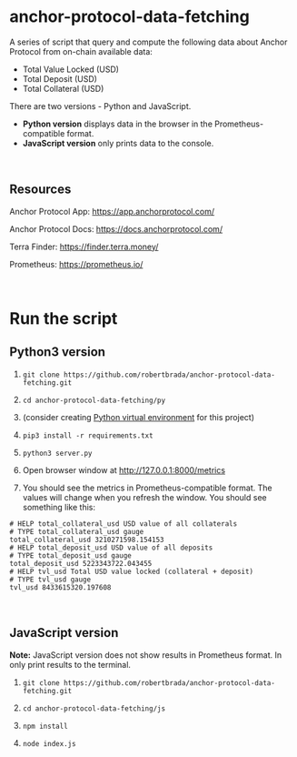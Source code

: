 # anchor-protocol-data-fetching
A series of script that query and compute the following data about Anchor Protocol from on-chain available data:
- Total Value Locked (USD)
- Total Deposit (USD)
- Total Collateral (USD)

There are two versions - Python and JavaScript. 
- **Python version** displays data in the browser in the Prometheus-compatible format.
- **JavaScript version** only prints data to the console.

<br /> 

## Resources

Anchor Protocol App: https://app.anchorprotocol.com/

Anchor Protocol Docs: https://docs.anchorprotocol.com/

Terra Finder: https://finder.terra.money/

Prometheus: https://prometheus.io/

<br /> 

# Run the script

## Python3 version

1. `git clone https://github.com/robertbrada/anchor-protocol-data-fetching.git`

2. `cd anchor-protocol-data-fetching/py`

3. (consider creating [Python virtual environment](https://docs.python.org/3/tutorial/venv.html)  for this project)

4. `pip3 install -r requirements.txt`

5. `python3 server.py`

6. Open browser window at http://127.0.0.1:8000/metrics

7. You should see the metrics in Prometheus-compatible format. The values will change when you refresh the window. You should see something like this:

```
# HELP total_collateral_usd USD value of all collaterals
# TYPE total_collateral_usd gauge
total_collateral_usd 3210271598.154153
# HELP total_deposit_usd USD value of all deposits
# TYPE total_deposit_usd gauge
total_deposit_usd 5223343722.043455
# HELP tvl_usd Total USD value locked (collateral + deposit)
# TYPE tvl_usd gauge
tvl_usd 8433615320.197608
```

<br /> 


## JavaScript version

**Note:** JavaScript version does not show results in Prometheus format. In only print results to the terminal.

1. `git clone https://github.com/robertbrada/anchor-protocol-data-fetching.git`

2. `cd anchor-protocol-data-fetching/js`

3. `npm install`

4. `node index.js`

